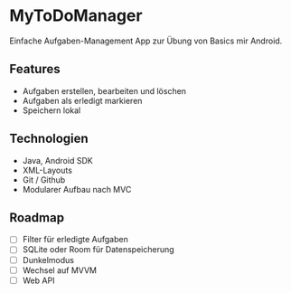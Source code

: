 # MyToDoManager

Einfache Aufgaben-Management App zur Übung von Basics mir Android.

## Features
- Aufgaben erstellen, bearbeiten und löschen
- Aufgaben als erledigt markieren
- Speichern lokal

## Technologien
- Java, Android SDK
- XML-Layouts
- Git / Github
- Modularer Aufbau nach MVC

## Roadmap
- [ ] Filter für erledigte Aufgaben
- [ ] SQLite oder Room für Datenspeicherung
- [ ] Dunkelmodus
- [ ] Wechsel auf MVVM
- [ ] Web API  
